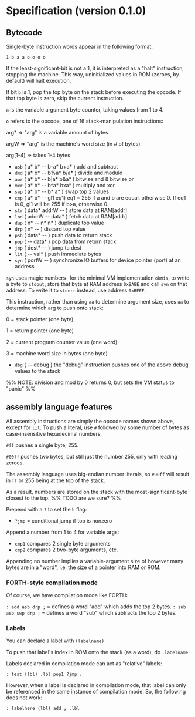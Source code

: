 # Specification (version 0.1.0)

## Bytecode

Single-byte instruction words appear in the following format:

`1 b a a o o o o`

If the least-significant-bit is not a 1, it is interpreted as a "halt" 
instruction, stopping the machine. This way, uninitialized values in ROM 
(zeroes, by default) will halt execution.

If bit `b` is 1, pop the top byte on the stack before executing the opcode. If 
that top byte is zero, skip the current instruction.

`a` is the variable argument byte counter, taking values from 1 to 4.

`o` refers to the opcode, one of 16 stack-manipulation instructions:

arg* => "arg" is a variable amount of bytes

argW => "arg" is the machine's word size (in # of bytes)

arg(1-4) => takes 1-4 bytes

- `asb` ( a* b* -- b-a* b+a* ) add and subtract
- `dmd` ( a* b* -- b%a* b/a* ) divide and modulo
- `aor` ( a* b* -- b|a* b&a* ) bitwise and & bitwise or
- `mxr` ( a* b* -- b^a* bxa* ) multiply and xor
- `swp` ( a* b* -- b* a* ) swap top 2 values
- `cmp` ( a* b* -- gl1 eq1) eq1 = 255 if a and b are equal, otherwise 0. If eq1 is 0, gl1 will be 255 if b>a, otherwise 0.
- `str` ( data* addrW -- ) store data at RAM[addr]
- `lod` ( addrW -- data* ) fetch data at RAM[addr]
- `dup` ( n* -- n* n* ) duplicate top value
- `drp` ( n* --  ) discard top value
- `psh` ( data* -- ) push data to return stack
- `pop` ( -- data* ) pop data from return stack
- `jmp` ( dest* -- ) jump to dest
- `lit` ( -- val* ) push immediate bytes
- `syn` ( portW -- ) synchronize IO buffers for device pointer (port) at an address

`syn` uses magic numbers- for the minimal VM implementation `okmin`, to write a 
byte to `stdout`, store that byte at RAM address `0xBABE` and call `syn` on that
address. To write it to `stderr` instead, use address `0xBEEF`.

This instruction, rather than using `aa` to determine argument size, uses `aa` to determine which arg to push onto stack:

0 = stack pointer (one byte)

1 = return pointer (one byte)

2 = current program counter value (one word)

3 = machine word size in bytes (one byte)

- `dbg` ( -- debug ) the "debug" instruction pushes one of the above debug values to the stack

%% NOTE: division and mod by 0 returns 0, but sets the
VM status to "panic" %%

## assembly language features

All assembly instructions are simply the opcode names shown above, except for 
`lit`. To push a literal, use `#` followed by some number of bytes as 
case-insensitive hexadecimal numbers:

`#ff` pushes a single byte, 255.

`#00ff` pushes two bytes, but still just the number 255, only with leading 
zeroes.

The assembly language uses big-endian number literals, so `#00ff` will result in 
`ff` or 255 being at the top of the stack.

As a result, numbers are stored on the stack with the most-significant-byte 
closest to the top. %% TODO are we sure? %%

Prepend with a `?` to set the `b` flag:

- `?jmp` = conditional jump if top is nonzero

Append a number from 1 to 4 for variable args:

- `cmp1` compares 2 single byte arguments 
- `cmp2` compares 2 two-byte arguments, etc.

Appending no number implies a variable-argument size of however many bytes are 
in a "word", i.e. the size of a pointer into RAM or ROM. 

### FORTH-style compilation mode

Of course, we have compilation mode like FORTH:

`: add asb drp ;` = defines a word "add" which adds the top 2 bytes.
`: sub asb swp drp ;` = defines a word "sub" which subtracts the top 2 bytes.

### Labels

You can declare a label with `(labelname)`

To push that label's index in ROM onto the stack (as a word), do `.labelname`

Labels declared in compilation mode can act as "relative" labels:

`: test (lbl) .lbl pop1 ?jmp ;`

However, when a label is declared in compilation mode, that label can only
be referenced in the same instance of compilation mode. So, the following does
not work:

`: labelhere (lbl) add ; .lbl`
